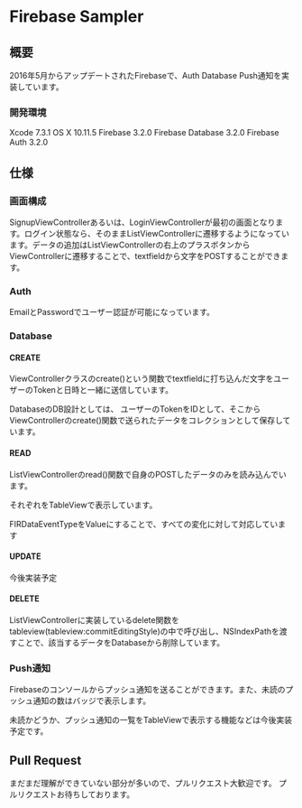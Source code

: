 # Firebase Sampler

## 概要
2016年5月からアップデートされたFirebaseで、Auth Database Push通知を実装しています。

### 開発環境
Xcode 7.3.1
OS X 10.11.5
Firebase 3.2.0
Firebase Database 3.2.0
Firebase Auth 3.2.0

## 仕様
### 画面構成
SignupViewControllerあるいは、LoginViewControllerが最初の画面となります。ログイン状態なら、そのままListViewControllerに遷移するようになっています。データの追加はListViewControllerの右上のプラスボタンからViewControllerに遷移することで、textfieldから文字をPOSTすることができます。

### Auth
EmailとPasswordでユーザー認証が可能になっています。

### Database
#### CREATE
ViewControllerクラスのcreate()という関数でtextfieldに打ち込んだ文字をユーザーのTokenと日時と一緒に送信しています。

DatabaseのDB設計としては、
ユーザーのTokenをIDとして、そこからViewControllerのcreate()関数で送られたデータをコレクションとして保存しています。

#### READ
ListViewControllerのread()関数で自身のPOSTしたデータのみを読み込んでいます。

それぞれをTableViewで表示しています。

FIRDataEventTypeをValueにすることで、すべての変化に対して対応しています

#### UPDATE
今後実装予定

#### DELETE
ListViewControllerに実装しているdelete関数をtableview(tableview:commitEditingStyle)の中で呼び出し、NSIndexPathを渡すことで、該当するデータをDatabaseから削除しています。


### Push通知
Firebaseのコンソールからプッシュ通知を送ることができます。また、未読のプッシュ通知の数はバッジで表示します。

未読かどうか、プッシュ通知の一覧をTableViewで表示する機能などは今後実装予定です。

## Pull Request
まだまだ理解ができていない部分が多いので、プルリクエスト大歓迎です。
プルリクエストお待ちしております。
